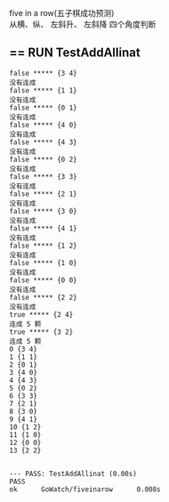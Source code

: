 five in a row(五子棋成功预测)  
从横、纵、 左斜升、 左斜降 四个角度判断   
##  == RUN   TestAddAllinat
    false ***** {3 4}
    没有连成
    false ***** {1 1}
    没有连成
    false ***** {0 1}
    没有连成
    false ***** {4 0}
    没有连成
    false ***** {4 3}
    没有连成
    false ***** {0 2}
    没有连成
    false ***** {3 3}
    没有连成
    false ***** {2 1}
    没有连成
    false ***** {3 0}
    没有连成
    false ***** {4 1}
    没有连成
    false ***** {1 2}
    没有连成
    false ***** {1 0}
    没有连成
    false ***** {0 0}
    没有连成
    false ***** {2 2}
    没有连成
    true ***** {2 4}
    连成 5 颗
    true ***** {3 2}
    连成 5 颗
    0 {3 4}
    1 {1 1}
    2 {0 1}
    3 {4 0}
    4 {4 3}
    5 {0 2}
    6 {3 3}
    7 {2 1}
    8 {3 0}
    9 {4 1}
    10 {1 2}
    11 {1 0}
    12 {0 0}
    13 {2 2}


    --- PASS: TestAddAllinat (0.00s)    
    PASS    
    ok      GoWatch/fiveinarow      0.008s    
